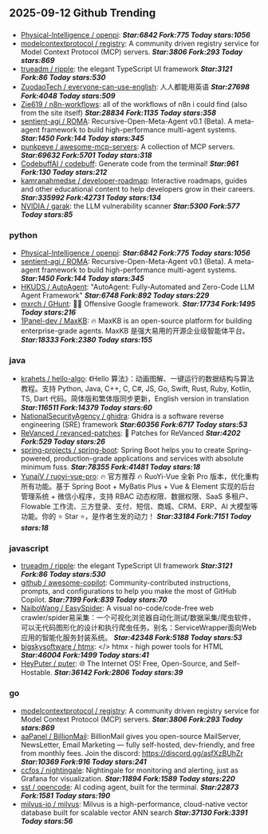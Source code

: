 ## 2025-09-12 Github Trending

### 
* [Physical-Intelligence / openpi](https://github.com/Physical-Intelligence/openpi):  ***Star:6842 Fork:775 Today stars:1056***
* [modelcontextprotocol / registry](https://github.com/modelcontextprotocol/registry): A community driven registry service for Model Context Protocol (MCP) servers. ***Star:3806 Fork:293 Today stars:869***
* [trueadm / ripple](https://github.com/trueadm/ripple): the elegant TypeScript UI framework ***Star:3121 Fork:86 Today stars:530***
* [ZuodaoTech / everyone-can-use-english](https://github.com/ZuodaoTech/everyone-can-use-english): 人人都能用英语 ***Star:27698 Fork:4048 Today stars:509***
* [Zie619 / n8n-workflows](https://github.com/Zie619/n8n-workflows): all of the workflows of n8n i could find (also from the site itself) ***Star:28834 Fork:1135 Today stars:358***
* [sentient-agi / ROMA](https://github.com/sentient-agi/ROMA): Recursive-Open-Meta-Agent v0.1 (Beta). A meta-agent framework to build high-performance multi-agent systems. ***Star:1450 Fork:144 Today stars:345***
* [punkpeye / awesome-mcp-servers](https://github.com/punkpeye/awesome-mcp-servers): A collection of MCP servers. ***Star:69632 Fork:5701 Today stars:318***
* [CodebuffAI / codebuff](https://github.com/CodebuffAI/codebuff): Generate code from the terminal! ***Star:961 Fork:130 Today stars:212***
* [kamranahmedse / developer-roadmap](https://github.com/kamranahmedse/developer-roadmap): Interactive roadmaps, guides and other educational content to help developers grow in their careers. ***Star:335992 Fork:42731 Today stars:134***
* [NVIDIA / garak](https://github.com/NVIDIA/garak): the LLM vulnerability scanner ***Star:5300 Fork:577 Today stars:85***

### python
* [Physical-Intelligence / openpi](https://github.com/Physical-Intelligence/openpi):  ***Star:6842 Fork:775 Today stars:1056***
* [sentient-agi / ROMA](https://github.com/sentient-agi/ROMA): Recursive-Open-Meta-Agent v0.1 (Beta). A meta-agent framework to build high-performance multi-agent systems. ***Star:1450 Fork:144 Today stars:345***
* [HKUDS / AutoAgent](https://github.com/HKUDS/AutoAgent): "AutoAgent: Fully-Automated and Zero-Code LLM Agent Framework" ***Star:6748 Fork:892 Today stars:229***
* [mxrch / GHunt](https://github.com/mxrch/GHunt): 🕵️‍♂️ Offensive Google framework. ***Star:17734 Fork:1495 Today stars:216***
* [1Panel-dev / MaxKB](https://github.com/1Panel-dev/MaxKB): 🔥 MaxKB is an open-source platform for building enterprise-grade agents. MaxKB 是强大易用的开源企业级智能体平台。 ***Star:18333 Fork:2380 Today stars:155***

### java
* [krahets / hello-algo](https://github.com/krahets/hello-algo): 《Hello 算法》：动画图解、一键运行的数据结构与算法教程。支持 Python, Java, C++, C, C#, JS, Go, Swift, Rust, Ruby, Kotlin, TS, Dart 代码。简体版和繁体版同步更新，English version in translation ***Star:116511 Fork:14379 Today stars:60***
* [NationalSecurityAgency / ghidra](https://github.com/NationalSecurityAgency/ghidra): Ghidra is a software reverse engineering (SRE) framework ***Star:60356 Fork:6717 Today stars:53***
* [ReVanced / revanced-patches](https://github.com/ReVanced/revanced-patches): 🧩 Patches for ReVanced ***Star:4202 Fork:529 Today stars:26***
* [spring-projects / spring-boot](https://github.com/spring-projects/spring-boot): Spring Boot helps you to create Spring-powered, production-grade applications and services with absolute minimum fuss. ***Star:78355 Fork:41481 Today stars:18***
* [YunaiV / ruoyi-vue-pro](https://github.com/YunaiV/ruoyi-vue-pro): 🔥 官方推荐 🔥 RuoYi-Vue 全新 Pro 版本，优化重构所有功能。基于 Spring Boot + MyBatis Plus + Vue & Element 实现的后台管理系统 + 微信小程序，支持 RBAC 动态权限、数据权限、SaaS 多租户、Flowable 工作流、三方登录、支付、短信、商城、CRM、ERP、AI 大模型等功能。你的 ⭐️ Star ⭐️，是作者生发的动力！ ***Star:33184 Fork:7151 Today stars:18***

### javascript
* [trueadm / ripple](https://github.com/trueadm/ripple): the elegant TypeScript UI framework ***Star:3121 Fork:86 Today stars:530***
* [github / awesome-copilot](https://github.com/github/awesome-copilot): Community-contributed instructions, prompts, and configurations to help you make the most of GitHub Copilot. ***Star:7199 Fork:839 Today stars:70***
* [NaiboWang / EasySpider](https://github.com/NaiboWang/EasySpider): A visual no-code/code-free web crawler/spider易采集：一个可视化浏览器自动化测试/数据采集/爬虫软件，可以无代码图形化的设计和执行爬虫任务。别名：ServiceWrapper面向Web应用的智能化服务封装系统。 ***Star:42348 Fork:5188 Today stars:53***
* [bigskysoftware / htmx](https://github.com/bigskysoftware/htmx): </> htmx - high power tools for HTML ***Star:46004 Fork:1499 Today stars:41***
* [HeyPuter / puter](https://github.com/HeyPuter/puter): 🌐 The Internet OS! Free, Open-Source, and Self-Hostable. ***Star:36142 Fork:2806 Today stars:39***

### go
* [modelcontextprotocol / registry](https://github.com/modelcontextprotocol/registry): A community driven registry service for Model Context Protocol (MCP) servers. ***Star:3806 Fork:293 Today stars:869***
* [aaPanel / BillionMail](https://github.com/aaPanel/BillionMail): BillionMail gives you open-source MailServer, NewsLetter, Email Marketing — fully self-hosted, dev-friendly, and free from monthly fees. Join the discord: https://discord.gg/asfXzBUhZr ***Star:10369 Fork:916 Today stars:241***
* [ccfos / nightingale](https://github.com/ccfos/nightingale): Nightingale for monitoring and alerting, just as Grafana for visualization. ***Star:11894 Fork:1589 Today stars:220***
* [sst / opencode](https://github.com/sst/opencode): AI coding agent, built for the terminal. ***Star:22873 Fork:1581 Today stars:190***
* [milvus-io / milvus](https://github.com/milvus-io/milvus): Milvus is a high-performance, cloud-native vector database built for scalable vector ANN search ***Star:37130 Fork:3391 Today stars:56***
